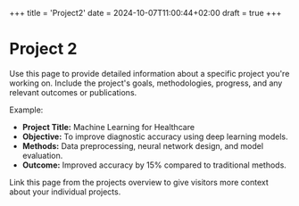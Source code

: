 +++
title = 'Project2'
date = 2024-10-07T11:00:44+02:00
draft = true
+++

# Project 2

Use this page to provide detailed information about a specific project you're working on. Include the project's goals, methodologies, progress, and any relevant outcomes or publications.

Example:

- **Project Title:** Machine Learning for Healthcare
- **Objective:** To improve diagnostic accuracy using deep learning models.
- **Methods:** Data preprocessing, neural network design, and model evaluation.
- **Outcome:** Improved accuracy by 15% compared to traditional methods.

Link this page from the projects overview to give visitors more context about your individual projects.
